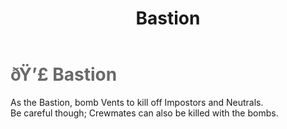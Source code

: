 ﻿---
lang: en-US
title: Bastion
prev: Vigilante
next: Bodyguard
---
# <font color="#696969">ðŸ’£ <b>Bastion</b></font> <Badge text="Killing" type="tip" vertical="middle"/>
 
As the Bastion, bomb Vents to kill off Impostors and Neutrals.<br>
Be careful though; Crewmates can also be killed with the bombs.